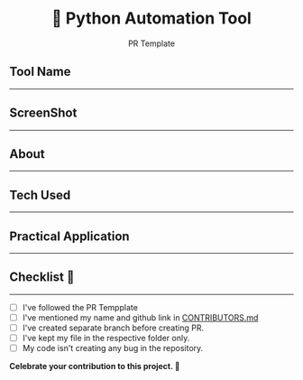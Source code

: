<h1 align='center'>🤖 Python Automation Tool
</h1>
<p align='center'>PR Template</p>

## Tool Name
*** 
 <!-- 'Name of application' -->
## ScreenShot
*** 
 <!-- 'Main Screen of the application' -->
## About
***
 <!-- 'Give a short and descriptive information about the application.' -->
## Tech Used
***

## Practical Application
***
<!-- Under this you've mention the practical usage of this automation tool. -->

## Checklist 📝
***

- [ ] I've followed the PR Tempplate
- [ ] I've mentioned my name and github link in [CONTRIBUTORS.md](https://github.com/shubhajeet1207/Hackfest-22/blob/master/CONTRIBUTING-GUIDELINES.md)
- [ ] I've created separate branch before creating PR.
- [ ] I've kept my file in the respective folder only.
- [ ] My code isn't creating any bug in the repository.

**Celebrate your contribution to this project. 🎉**